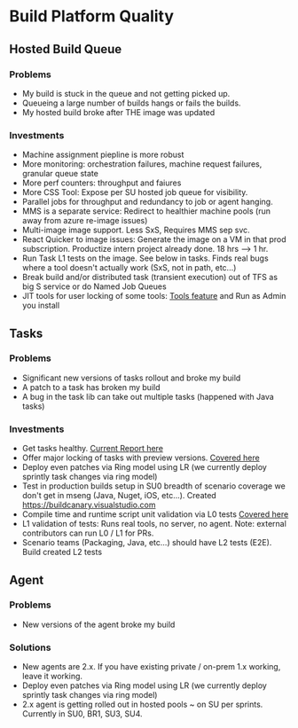 # Build Platform Quality

## Hosted Build Queue

### Problems

  - My build is stuck in the queue and not getting picked up.
  - Queueing a large number of builds hangs or fails the builds.
  - My hosted build broke after THE image was updated

 ### Investments

  - Machine assignment piepline is more robust
  - More monitoring: orchestration failures, machine request failures, granular queue state
  - More perf counters: throughput and faiures
  - More CSS Tool: Expose per SU hosted job queue for visibility.    
  - Parallel jobs for throughput and redundancy to job or agent hanging.
  - MMS is a separate service: Redirect to healthier machine pools (run away from azure re-image issues)
  - Multi-image image support.  Less SxS, Requires MMS sep svc.
  - React Quicker to image issues: Generate the image on a VM in that prod subscription.  Productize intern project already done.  18 hrs --> 1 hr.
  - Run Task L1 tests on the image.  See below in tasks.  Finds real bugs where a tool doesn't actually work (SxS, not in path, etc...) 
  - Break build and/or distributed task (transient execution) out of TFS as big S service or do Named Job Queues
  - JIT tools for user locking of some tools: [Tools feature](tools.md) and Run as Admin you install

## Tasks

### Problems

  - Significant new versions of tasks rollout and broke my build
  - A patch to a task has broken my build
  - A bug in the task lib can take out multiple tasks (happened with Java tasks) 

### Investments

  - Get tasks healthy.  [Current Report here](health.md)
  - Offer major locking of tasks with preview versions.  [Covered here](preview.md)
  - Deploy even patches via Ring model using LR (we currently deploy sprintly task changes via ring model)
  - Test in production builds setup in SU0 breadth of scenario coverage we don't get in mseng (Java, Nuget, iOS, etc...).  Created https://buildcanary.visualstudio.com
  - Compile time and runtime script unit validation via L0 tests [Covered here](https://github.com/Microsoft/vsts-task-lib/blob/master/node/docs/stepbystep.md)
  - L1 validation of tests: Runs real tools, no server, no agent.  Note: external contributors can run L0 / L1 for PRs. 
  - Scenario teams (Packaging, Java, etc...) should have L2 tests (E2E).  Build created L2 tests

## Agent

### Problems

  - New versions of the agent broke my build

### Solutions

  - New agents are 2.x.  If you have existing private / on-prem 1.x working, leave it working.
  - Deploy even patches via Ring model using LR (we currently deploy sprintly task changes via ring model)
  - 2.x agent is getting rolled out in hosted pools ~ on SU per sprints.  Currently in SU0, BR1, SU3, SU4.
